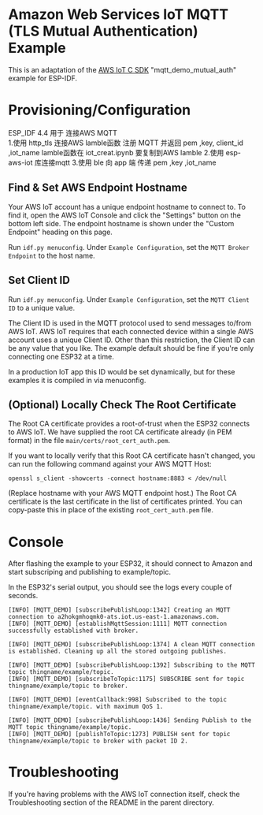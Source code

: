# Amazon Web Services IoT MQTT (TLS Mutual Authentication) Example

This is an adaptation of the [AWS IoT C SDK](https://github.com/aws/aws-iot-device-sdk-embedded-C) "mqtt_demo_mutual_auth" example for ESP-IDF.

# Provisioning/Configuration

 ESP_IDF 4.4 用于 连接AWS MQTT  
    1.使用 http_tls 连接AWS lamble函数 注册 MQTT 并返回 pem ,key, client_id ,iot_name  lamble函数在 iot_creat.ipynb 要复制到AWS lamble
    2.使用 esp-aws-iot 库连接mqtt
    3.使用 ble 向 app 端 传递 pem ,key ,iot_name 

## Find & Set AWS Endpoint Hostname

Your AWS IoT account has a unique endpoint hostname to connect to. To find it, open the AWS IoT Console and click the "Settings" button on the bottom left side. The endpoint hostname is shown under the "Custom Endpoint" heading on this page.

Run `idf.py menuconfig`. Under `Example Configuration`, set the `MQTT Broker Endpoint` to the host name.

## Set Client ID

Run `idf.py menuconfig`. Under `Example Configuration`, set the `MQTT Client ID` to a unique value.

The Client ID is used in the MQTT protocol used to send messages to/from AWS IoT. AWS IoT requires that each connected device within a single AWS account uses a unique Client ID. Other than this restriction, the Client ID can be any value that you like. The example default should be fine if you're only connecting one ESP32 at a time.

In a production IoT app this ID would be set dynamically, but for these examples it is compiled in via menuconfig.

## (Optional) Locally Check The Root Certificate

The Root CA certificate provides a root-of-trust when the ESP32 connects to AWS IoT. We have supplied the root CA certificate already (in PEM format) in the file `main/certs/root_cert_auth.pem`.

If you want to locally verify that this Root CA certificate hasn't changed, you can run the following command against your AWS MQTT Host:

```
openssl s_client -showcerts -connect hostname:8883 < /dev/null
```

(Replace hostname with your AWS MQTT endpoint host.) The Root CA certificate is the last certificate in the list of certificates printed. You can copy-paste this in place of the existing `root_cert_auth.pem` file.

# Console

After flashing the example to your ESP32, it should connect to Amazon and start subscriping and publishing to example/topic.

In the ESP32's serial output, you should see the logs every couple of seconds.

```
[INFO] [MQTT_DEMO] [subscribePublishLoop:1342] Creating an MQTT connection to a2hokgmhoqmk0-ats.iot.us-east-1.amazonaws.com.
[INFO] [MQTT_DEMO] [establishMqttSession:1111] MQTT connection successfully established with broker.

[INFO] [MQTT_DEMO] [subscribePublishLoop:1374] A clean MQTT connection is established. Cleaning up all the stored outgoing publishes.

[INFO] [MQTT_DEMO] [subscribePublishLoop:1392] Subscribing to the MQTT topic thingname/example/topic.
[INFO] [MQTT_DEMO] [subscribeToTopic:1175] SUBSCRIBE sent for topic thingname/example/topic to broker.

[INFO] [MQTT_DEMO] [eventCallback:998] Subscribed to the topic thingname/example/topic. with maximum QoS 1.

[INFO] [MQTT_DEMO] [subscribePublishLoop:1436] Sending Publish to the MQTT topic thingname/example/topic.
[INFO] [MQTT_DEMO] [publishToTopic:1273] PUBLISH sent for topic thingname/example/topic to broker with packet ID 2.
```
# Troubleshooting

If you're having problems with the AWS IoT connection itself, check the Troubleshooting section of the README in the parent directory.
